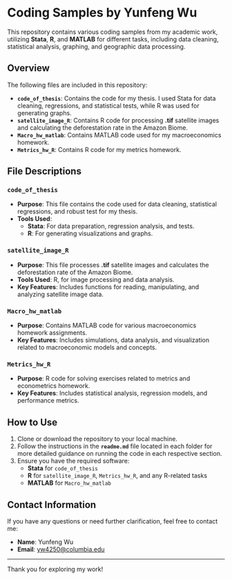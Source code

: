 # Coding Samples by Yunfeng Wu

This repository contains various coding samples from my academic work, utilizing **Stata**, **R**, and **MATLAB** for different tasks, including data cleaning, statistical analysis, graphing, and geographic data processing.

## Overview

The following files are included in this repository:

- **`code_of_thesis`**: Contains the code for my thesis. I used Stata for data cleaning, regressions, and statistical tests, while R was used for generating graphs.
- **`satellite_image_R`**: Contains R code for processing **.tif** satellite images and calculating the deforestation rate in the Amazon Biome.
- **`Macro_hw_matlab`**: Contains MATLAB code used for my macroeconomics homework.
- **`Metrics_hw_R`**: Contains R code for my metrics homework.

## File Descriptions

### `code_of_thesis`
- **Purpose**: This file contains the code used for data cleaning, statistical regressions, and robust test for my thesis.
- **Tools Used**: 
  - **Stata**: For data preparation, regression analysis, and tests.
  - **R**: For generating visualizations and graphs.

### `satellite_image_R`
- **Purpose**: This file processes **.tif** satellite images and calculates the deforestation rate of the Amazon Biome.
- **Tools Used**: R, for image processing and data analysis.
- **Key Features**: Includes functions for reading, manipulating, and analyzing satellite image data.

### `Macro_hw_matlab`
- **Purpose**: Contains MATLAB code for various macroeconomics homework assignments.
- **Key Features**: Includes simulations, data analysis, and visualization related to macroeconomic models and concepts.

### `Metrics_hw_R`
- **Purpose**: R code for solving exercises related to metrics and econometrics homework.
- **Key Features**: Includes statistical analysis, regression models, and performance metrics.

## How to Use

1. Clone or download the repository to your local machine.
2. Follow the instructions in the **`readme.md`** file located in each folder for more detailed guidance on running the code in each respective section.
3. Ensure you have the required software:
   - **Stata** for `code_of_thesis`
   - **R** for `satellite_image_R`, `Metrics_hw_R`, and any R-related tasks
   - **MATLAB** for `Macro_hw_matlab`

## Contact Information

If you have any questions or need further clarification, feel free to contact me:

- **Name**: Yunfeng Wu
- **Email**: [yw4250@columbia.edu](mailto:yw4250@columbia.edu)

---

Thank you for exploring my work!
